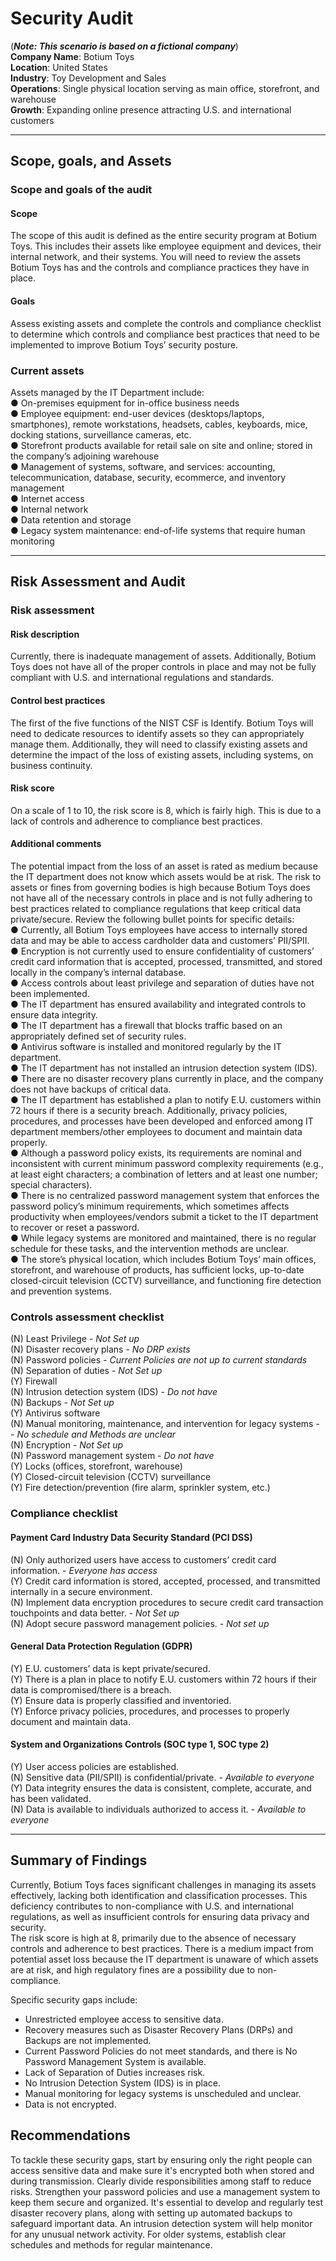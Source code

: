 # Security Audit <br/>
(***Note: This scenario is based on a fictional company***) <br/>
**Company Name**: Botium Toys <br/>
**Location**: United States  <br/>
**Industry**: Toy Development and Sales  <br/>
**Operations**: Single physical location serving as main office, storefront, and warehouse  <br/>
**Growth**: Expanding online presence attracting U.S. and international customers  <br/>
***
## Scope, goals, and Assets
### Scope and goals of the audit
#### Scope
The scope of this audit is defined as the entire security program at Botium Toys. This includes their assets like employee equipment and devices, their internal network, and their systems. You will need to review the assets Botium Toys has and the controls and compliance practices they have in place. <br/>
#### Goals
Assess existing assets and complete the controls and compliance checklist to determine which controls and compliance best practices that need to be implemented to improve Botium Toys’ security posture. <br/>
### Current assets
Assets managed by the IT Department include: <br/>
● On-premises equipment for in-office business needs <br/>
● Employee equipment: end-user devices (desktops/laptops, smartphones), remote workstations, headsets, cables, keyboards, mice, docking stations, surveillance cameras, etc. <br/>
● Storefront products available for retail sale on site and online; stored in the company’s adjoining warehouse <br/>
● Management of systems, software, and services: accounting, telecommunication, database, security, ecommerce, and inventory management <br/>
● Internet access <br/>
● Internal network <br/>
● Data retention and storage <br/>
● Legacy system maintenance: end-of-life systems that require human monitoring <br/>
***
## Risk Assessment and Audit
### Risk assessment
#### Risk description
Currently, there is inadequate management of assets. Additionally, Botium Toys does not have all of the proper controls in place and may not be fully compliant with U.S. and international regulations and standards.
#### Control best practices
The first of the five functions of the NIST CSF is Identify. Botium Toys will need to dedicate resources to identify assets so they can appropriately manage them. Additionally, they will need to classify existing assets and determine the impact of the loss of existing assets, including systems, on business continuity.
#### Risk score
On a scale of 1 to 10, the risk score is 8, which is fairly high. This is due to a lack of
controls and adherence to compliance best practices.
#### Additional comments
The potential impact from the loss of an asset is rated as medium because the IT department does not know which assets would be at risk. The risk to assets or fines from governing bodies is high because Botium Toys does not have all of the necessary controls in place and is not fully adhering to best practices related to compliance regulations that keep critical data private/secure. Review the following bullet points for specific details: <br/>
● Currently, all Botium Toys employees have access to internally stored data and may be able to access cardholder data and customers’ PII/SPII. <br/>
● Encryption is not currently used to ensure confidentiality of customers’ credit card information that is accepted, processed,  transmitted, and stored locally in the company’s internal database.<br/>
● Access controls about least privilege and separation of duties have not been implemented.<br/>
● The IT department has ensured availability and integrated controls to ensure data integrity.<br/>
● The IT department has a firewall that blocks traffic based on an appropriately defined set of security rules.<br/>
● Antivirus software is installed and monitored regularly by the IT department.<br/>
● The IT department has not installed an intrusion detection system (IDS).<br/>
● There are no disaster recovery plans currently in place, and the company does not have backups of critical data.<br/>
● The IT department has established a plan to notify E.U. customers within 72 hours if there is a security breach. Additionally, privacy policies, procedures, and processes have been developed and enforced among IT department members/other employees to document and maintain data properly.<br/>
● Although a password policy exists, its requirements are nominal and inconsistent with current minimum password complexity requirements (e.g., at least eight characters; a combination of letters and at least one number; special characters).<br/>
● There is no centralized password management system that enforces the password policy’s minimum requirements, which sometimes affects productivity when employees/vendors submit a ticket to the IT department to recover or reset a password.<br/>
● While legacy systems are monitored and maintained, there is no regular schedule for these tasks, and the intervention methods are unclear.<br/>
● The store’s physical location, which includes Botium Toys’ main offices, storefront, and warehouse of products, has sufficient locks, up-to-date closed-circuit television (CCTV) surveillance, and functioning fire detection and prevention systems.<br/>

### Controls assessment checklist
(N) Least Privilege - *Not Set up* <br/>
(N) Disaster recovery plans - *No DRP exists* <br/>
(N) Password policies - *Current Policies are not up to current standards* <br/>
(N) Separation of duties - *Not Set up* <br/>
(Y) Firewall <br/>
(N) Intrusion detection system (IDS) - *Do not have* <br/>
(N) Backups - *Not Set up* <br/>
(Y) Antivirus software <br/>
(N) Manual monitoring, maintenance, and intervention for legacy systems -  - *No schedule and Methods are unclear* <br/>
(N) Encryption  - *Not Set up* <br/>
(N) Password management system - *Do not have* <br/>
(Y) Locks (offices, storefront, warehouse) <br/>
(Y) Closed-circuit television (CCTV) surveillance <br/>
(Y) Fire detection/prevention (fire alarm, sprinkler system, etc.) <br/>

### Compliance checklist
#### Payment Card Industry Data Security Standard (PCI DSS) <br/>
(N) Only authorized users have access to customers’ credit card information. - *Everyone has access* <br/>
(Y) Credit card information is stored, accepted, processed, and transmitted internally in a secure environment. <br/>
(N) Implement data encryption procedures to secure credit card transaction touchpoints and data better.  - *Not Set up* <br/>
(N) Adopt secure password management policies. - *Not set up* <br/>
#### General Data Protection Regulation (GDPR) <br/>
(Y) E.U. customers’ data is kept private/secured. <br/>
(Y) There is a plan in place to notify E.U. customers within 72 hours if their data is compromised/there is a breach. <br/>
(Y) Ensure data is properly classified and inventoried. <br/>
(Y) Enforce privacy policies, procedures, and processes to properly document and maintain data. <br/>
#### System and Organizations Controls (SOC type 1, SOC type 2)  <br/>
(Y) User access policies are established. <br/>
(N) Sensitive data (PII/SPII) is confidential/private. - *Available to everyone* <br/>
(Y) Data integrity ensures the data is consistent, complete, accurate, and has been validated. <br/>
(N) Data is available to individuals authorized to access it. - *Available to everyone* <br/>
***
## Summary of Findings
Currently, Botium Toys faces significant challenges in managing its assets effectively, lacking both identification and classification processes. This deficiency contributes to non-compliance with U.S. and international regulations, as well as insufficient controls for ensuring data privacy and security. <br/>
The risk score is high at 8, primarily due to the absence of necessary controls and adherence to best practices. There is a medium impact from potential asset loss because the IT department is unaware of which assets are at risk, and high regulatory fines are a possibility due to non-compliance. <br/>

Specific security gaps include: <br/>
- Unrestricted employee access to sensitive data. <br/>
- Recovery measures such as Disaster Recovery Plans (DRPs) and Backups are not implemented. <br/>
- Current Password Policies do not meet standards, and there is No Password Management System is available. <br/>
- Lack of Separation of Duties increases risk. <br/>
- No Intrusion Detection System (IDS) is in place. <br/>
- Manual monitoring for legacy systems is unscheduled and unclear. <br/>
- Data is not encrypted. <br/>

## Recommendations
To tackle these security gaps, start by ensuring only the right people can access sensitive data and make sure it's encrypted both when stored and during transmission. Clearly divide responsibilities among staff to reduce risks. Strengthen your password policies and use a management system to keep them secure and organized. It's essential to develop and regularly test disaster recovery plans, along with setting up automated backups to safeguard important data. An intrusion detection system will help monitor for any unusual network activity. For older systems, establish clear schedules and methods for regular maintenance.
